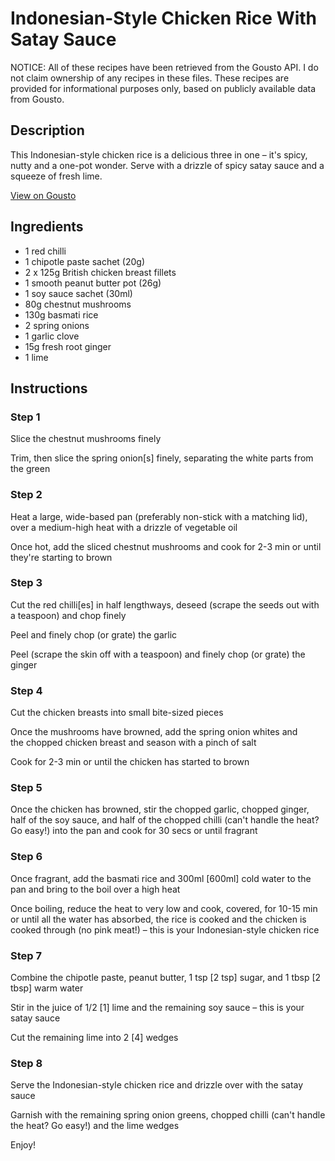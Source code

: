 # Indonesian-Style Chicken Rice With Satay Sauce

NOTICE: All of these recipes have been retrieved from the Gousto API. I do not claim ownership of any recipes in these files. These recipes are provided for informational purposes only, based on publicly available data from Gousto.

## Description

This Indonesian-style chicken rice is a delicious three in one – it's spicy, nutty and a one-pot wonder. Serve with a drizzle of spicy satay sauce and a squeeze of fresh lime. 

[View on Gousto](https://www.gousto.co.uk/recipes/cookbook/indonesian-style-chicken-rice-with-satay-sauce)

## Ingredients

- 1 red chilli 
- 1 chipotle paste sachet (20g)
- 2 x 125g British chicken breast fillets
- 1 smooth peanut butter pot (26g)
- 1 soy sauce sachet (30ml)
- 80g chestnut mushrooms
- 130g basmati rice
- 2 spring onions
- 1 garlic clove
- 15g fresh root ginger
- 1 lime 

## Instructions


### Step 1

Slice the chestnut mushrooms finely

Trim, then slice the spring onion<span class="text-danger">[s]</span> finely, separating the white parts from the green


### Step 2

Heat a large, wide-based pan (preferably non-stick with a matching lid), over a medium-high heat with a drizzle of vegetable oil

Once hot, add the sliced chestnut mushrooms and cook for 2-3 min or until they're starting to brown


### Step 3

Cut the red chilli<span class="text-danger">[es]</span> in half lengthways, deseed (scrape the seeds out with a teaspoon) and chop finely

Peel and finely chop (or grate) the garlic

Peel (scrape the skin off with a teaspoon) and finely chop (or grate) the ginger


### Step 4

Cut the chicken breasts into small bite-sized pieces

Once the mushrooms have browned, add the spring onion whites and the chopped chicken breast and season with a pinch of salt

Cook for 2-3 min or until the chicken has started to brown


### Step 5

Once the chicken has browned, stir the chopped garlic, chopped ginger, half of the soy sauce, and half of the chopped chilli (can't handle the heat? Go easy!) into the pan and cook for 30 secs or until fragrant


### Step 6

Once fragrant, add the basmati rice and 300ml <span class="text-danger">[600ml]</span> cold water to the pan and bring to the boil over a high heat

Once boiling, reduce the heat to very low and cook, covered, for 10-15 min or until all the water has absorbed, the rice is cooked and the chicken is cooked through (no pink meat!) – this is your Indonesian-style chicken rice


### Step 7

Combine the chipotle paste, peanut butter, 1 tsp <span class="text-danger">[2 tsp]</span> sugar, and 1 tbsp <span class="text-danger">[2 tbsp] </span>warm water

Stir in the juice of 1/2 <span class="text-danger">[1]</span> lime and the remaining soy sauce – this is your satay sauce

Cut the remaining lime into 2 <span class="text-danger">[4]</span> wedges

### Step 8

Serve the Indonesian-style chicken rice and drizzle over with the satay sauce

Garnish with the remaining spring onion greens, chopped chilli (can't handle the heat? Go easy!) and the lime wedges

Enjoy!

